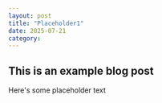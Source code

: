 ```yaml
---
layout: post
title: "Placeholder1"
date: 2025-07-21
category: 
---
```


## This is an example blog post

Here's some placeholder text